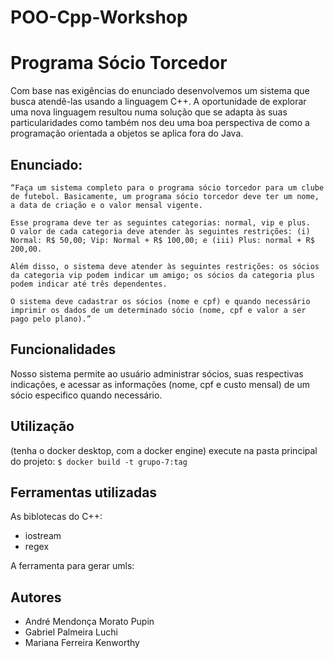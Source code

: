 # POO-Cpp-Workshop
# Programa Sócio  Torcedor
Com base nas exigências do enunciado desenvolvemos um sistema que busca atendê-las usando a linguagem C++. A oportunidade de explorar uma nova linguagem resultou numa solução que se adapta às suas particularidades como também nos deu uma boa perspectiva de como a programação orientada a objetos se aplica fora do Java.

## Enunciado:
    “Faça um sistema completo para o programa sócio torcedor para um clube de futebol. Basicamente, um programa sócio torcedor deve ter um nome, a data de criação e o valor mensal vigente.

    Esse programa deve ter as seguintes categorias: normal, vip e plus.
    O valor de cada categoria deve atender às seguintes restrições: (i) Normal: R$ 50,00; Vip: Normal + R$ 100,00; e (iii) Plus: normal + R$ 200,00.

    Além disso, o sistema deve atender às seguintes restrições: os sócios da categoria vip podem indicar um amigo; os sócios da categoria plus podem indicar até três dependentes.

    O sistema deve cadastrar os sócios (nome e cpf) e quando necessário imprimir os dados de um determinado sócio (nome, cpf e valor a ser pago pelo plano).”


## Funcionalidades
Nosso sistema permite ao usuário administrar sócios, suas respectivas indicações, e acessar as informações (nome, cpf e custo mensal) de um sócio especifico quando necessário.

## Utilização
(tenha o docker desktop, com a docker engine) 
execute na pasta principal do projeto: 
`$ docker build -t grupo-7:tag`

## Ferramentas utilizadas
As biblotecas do C++:
- iostream
- regex

A ferramenta para gerar umls:


## Autores
- André Mendonça Morato Pupin
- Gabriel Palmeira Luchi
- Mariana Ferreira Kenworthy


